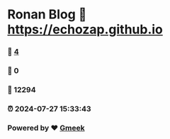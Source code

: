 # Ronan Blog :link: https://echozap.github.io 
### :page_facing_up: [4](https://echozap.github.io/tag.html) 
### :speech_balloon: 0 
### :hibiscus: 12294 
### :alarm_clock: 2024-07-27 15:33:43 
### Powered by :heart: [Gmeek](https://github.com/Meekdai/Gmeek)
